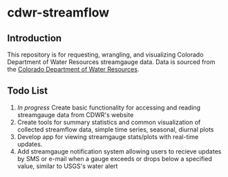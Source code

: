 # cdwr-streamflow

## Introduction
This repository is for requesting, wrangling, and visualizing Colorado Department of Water Resources streamgauge data.
Data is sourced from the [Colorado Department of Water Resources](http://cdss.state.co.us/onlineTools/Pages/StreamflowStations.aspx).

## Todo List
1. *In progress* Create basic functionality for accessing and reading streamgauge data from CDWR's website 
2. Create tools for summary statistics and common visualization of collected streamflow data, simple time series, seasonal, diurnal plots
3. Develop app for viewing streamgauge stats/plots with real-time updates.
4. Add streamgauge notification system allowing users to recieve updates by SMS or e-mail when a gauge exceeds or drops below a specified value, similar to USGS's water alert
